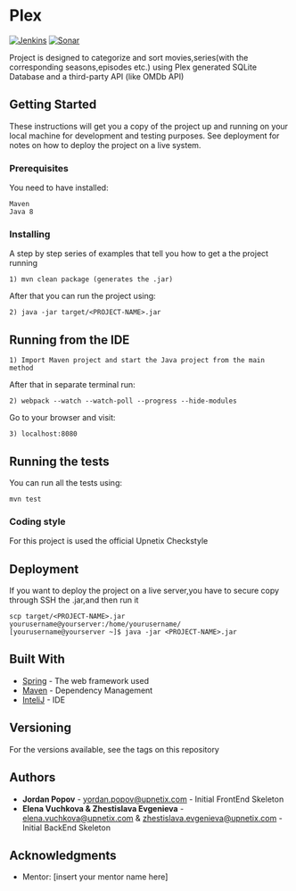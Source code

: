 # Plex
[![Jenkins](https://jenkins.upnetix.cloud/buildStatus/icon?job=DevOps%2FTests%2Ftest-mbp%2Fdevelop)](https://jenkins.upnetix.cloud/job/DevOps/job/Tests/job/test-mbp/job/develop/)
[![Sonar](https://sonar.upnetix.cloud/api/project_badges/measure?project=com.upnetix.java%3Aplex-user-name%3Adev&metric=alert_status)](https://sonar.upnetix.cloud/dashboard?id=com.upnetix.java%3Aplex-user-name%3Adev)

Project is designed to categorize and sort movies,series(with the corresponding seasons,episodes etc.) using Plex generated SQLite Database and a third-party API (like OMDb API)

## Getting Started

These instructions will get you a copy of the project up and running on your local machine for development and testing purposes. See deployment for notes on how to deploy the project on a live system.

### Prerequisites

You need to have installed:

```
Maven
Java 8
```

### Installing

A step by step series of examples that tell you how to get a the project running

```
1) mvn clean package (generates the .jar)
```

After that you can run the project using:

```
2) java -jar target/<PROJECT-NAME>.jar
```
## Running from the IDE
```
1) Import Maven project and start the Java project from the main method
```

After that in separate terminal run:

```
2) webpack --watch --watch-poll --progress --hide-modules
```

Go to your browser and visit:

```
3) localhost:8080
```
## Running the tests

You can run all the tests using:

```
mvn test
```
### Coding style 

For this project is used the official Upnetix Checkstyle

## Deployment

If you want to deploy the project on a live server,you have to secure copy through SSH the .jar,and then run it

```
scp target/<PROJECT-NAME>.jar yourusername@yourserver:/home/yourusername/
[yourusername@yourserver ~]$ java -jar <PROJECT-NAME>.jar
```
## Built With

* [Spring](https://spring.io/docs) - The web framework used
* [Maven](https://maven.apache.org/) - Dependency Management
* [InteliJ](https://www.jetbrains.com/idea/documentation/) - IDE


## Versioning

For the versions available, see the tags on this repository 

## Authors

* **Jordan Popov** - [yordan.popov@upnetix.com](mailto:yordan.popov@upnetix.com) - Initial FrontEnd Skeleton
* **Elena Vuchkova & Zhestislava Evgenieva** - [elena.vuchkova@upnetix.com](mailto:elenavuchkova@upnetix.com) & [zhestislava.evgenieva@upnetix.com](mailto:zhestislava.evgenieva@upnetix.com) - Initial BackEnd Skeleton

## Acknowledgments

* Mentor: [insert your mentor name here]


